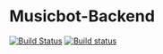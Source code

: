 # Musicbot-Backend

[![Build Status](https://travis-ci.org/kensykora/musicbot-backend.svg?branch=master)](https://travis-ci.org/kensykora/musicbot-backend) [![Build status](https://ci.appveyor.com/api/projects/status/343h8hq0wkymm42i?svg=true)](https://ci.appveyor.com/project/kensykora/musicbot-backend)